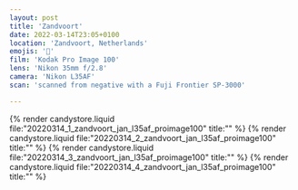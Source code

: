```yaml
---
layout: post
title: 'Zandvoort'
date: 2022-03-14T23:05+0100
location: 'Zandvoort, Netherlands'
emojis: '🚗'
film: 'Kodak Pro Image 100'
lens: 'Nikon 35mm f/2.8'
camera: 'Nikon L35AF'
scan: 'scanned from negative with a Fuji Frontier SP-3000'

---
```


{% render candystore.liquid file:"20220314_1_zandvoort_jan_l35af_proimage100" title:"" %}
{% render candystore.liquid file:"20220314_2_zandvoort_jan_l35af_proimage100" title:"" %}
{% render candystore.liquid file:"20220314_3_zandvoort_jan_l35af_proimage100" title:"" %}
{% render candystore.liquid file:"20220314_4_zandvoort_jan_l35af_proimage100" title:"" %}